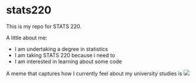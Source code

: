 # stats220

This is my repo for STATS 220. 

A little about me:

- I am undertaking a degree in statistics
- I am taking STATS 220 because i need to
- I am interested in learning about some code

A meme that captures how I currently feel about my university studies is ![](https://c.tenor.com/8druEACXtX8AAAAd/tenor.gif)
